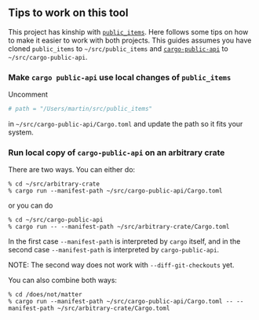 ## Tips to work on this tool

This project has kinship with [`public_items`](https://github.com/Enselic/public_items). Here follows some tips on how to make it easier to work with both projects. This guides assumes you have cloned `public_items` to `~/src/public_items` and [`cargo-public-api`](https://github.com/Enselic/cargo-public-api) to `~/src/cargo-public-api`.

### Make `cargo public-api` use local changes of `public_items`

Uncomment
```toml
# path = "/Users/martin/src/public_items"
```
in `~/src/cargo-public-api/Cargo.toml` and update the path so it fits your system.

### Run local copy of `cargo-public-api` on an arbitrary crate

There are two ways. You can either do:
```
% cd ~/src/arbitrary-crate
% cargo run --manifest-path ~/src/cargo-public-api/Cargo.toml
```
or you can do
```
% cd ~/src/cargo-public-api
% cargo run -- --manifest-path ~/src/arbitrary-crate/Cargo.toml
```
In the first case `--manifest-path` is interpreted by `cargo` itself, and in the second case `--manifest-path` is interpreted by `cargo-public-api`.

NOTE: The second way does not work with `--diff-git-checkouts` yet.

You can also combine both ways:
```
% cd /does/not/matter
% cargo run --manifest-path ~/src/cargo-public-api/Cargo.toml -- --manifest-path ~/src/arbitrary-crate/Cargo.toml
```
